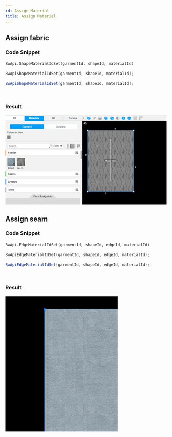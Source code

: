 ```yaml
---
id: Assign-Material
title: Assign Material
---
```


## Assign fabric

### Code Snippet
<!--DOCUSAURUS_CODE_TABS-->

<!--Python-->
```python
BwApi.ShapeMaterialIdSet(garmentId, shapeId, materialId)
```
<!--C++-->
```cpp
BwApiShapeMaterialIdSet(garmentId, shapeId, materialId);
```
<!--C#-->
```csharp
BwApiShapeMaterialIdSet(garmentId, shapeId, materialId);
```
<!--END_DOCUSAURUS_CODE_TABS-->

<br/>

### Result
![](../assets/assign-material/assign-fabric.png)

## Assign seam

### Code Snippet
<!--DOCUSAURUS_CODE_TABS-->

<!--Python-->
```python
BwApi.EdgeMaterialIdSet(garmentId, shapeId, edgeId, materialId)
```
<!--C++-->
```cpp
BwApiEdgeMaterialIdSet(garmentId, shapeId, edgeId, materialId);
```
<!--C#-->
```csharp
BwApiEdgeMaterialIdSet(garmentId, shapeId, edgeId, materialId);
```
<!--END_DOCUSAURUS_CODE_TABS-->

<br/>

### Result
![](../assets/assign-material/assign-seam.png)
